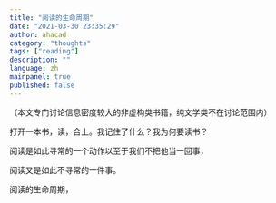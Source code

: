 ```yaml
---
title: "阅读的生命周期"
date: "2021-03-30 23:35:29"
author: ahacad
category: "thoughts"
tags: ["reading"]
description: ""
language: zh
mainpanel: true
published: false
---
```


（本文专门讨论信息密度较大的非虚构类书籍，纯文学类不在讨论范围内）

打开一本书，读，合上。我记住了什么？我为何要读书？

阅读是如此寻常的一个动作以至于我们不把他当一回事，

阅读又是如此不寻常的一件事。

阅读的生命周期，
